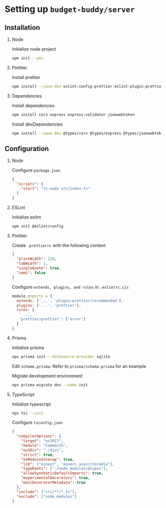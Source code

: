 # Setting up `budget-buddy/server`

## Installation

1. Node

   Initialize node project

   ```bash
   npm init --yes
   ```

1. Prettier

   Install prettier

   ```bash
   npm install --save-dev eslint-config-prettier eslint-plugin-prettier prettier
   ```

1. Dependencies

   Install dependencies

   ```bash
   npm install cors express express-validator jsonwebtoken
   ```

   Install devDependencies

   ```bash
   npm install --save-dev @types/cors @types/express @types/jsonwebtoken @types/node dotenv eslint prisma ts-node typescript
   ```

## Configuration

1. Node

   Configure `package.json`

   ```json
   {
     "scripts": {
       "start": "ts-node src/index.ts"
     }
   }
   ```

1. ESLint

   Initialize eslint

   ```bash
   npm init @eslint/config
   ```

1. Prettier

   Create `.prettierrc` with the following content

   ```json
   {
     "printWidth": 120,
     "tabWidth": 2,
     "singleQuote": true,
     "semi": false
   }
   ```

   Configure `extends, plugins, and rules` in `.eslintrc.cjs`

   ```javascript
   module.exports = {
     extends: ['...', 'plugin:prettier/recommended'],
     plugins: ['...', 'prettier'],
     rules: {
      '...',
      'prettier/prettier': ['error']
     }
   }
   ```

1. Prisma

   Initialize prisma

   ```bash
   npx prisma init --datasource-provider sqlite
   ```

   Edit `scheme.prisma`: Refer to `prisma/schema.prisma` for an example

   Migrate development environment

   ```bash
   npx prisma migrate dev --name init
   ```

1. TypeScript

   Initialize typescript

   ```bash
   npx tsc --init
   ```

   Configure `tsconfig.json`

   ```json
   {
     "compilerOptions": {
       "target": "es2017",
       "module": "CommonJS",
       "outDir": "./dist",
       "strict": true,
       "esModuleInterop": true,
       "lib": ["esnext", "esnext.asynciterable"],
       "typeRoots": ["./node_modules/@types"],
       "allowSyntheticDefaultImports": true,
       "experimentalDecorators": true,
       "emitDecoratorMetadata": true
     },
     "include": ["src/**/*.ts"],
     "exclude": ["node_modules"]
   }
   ```
